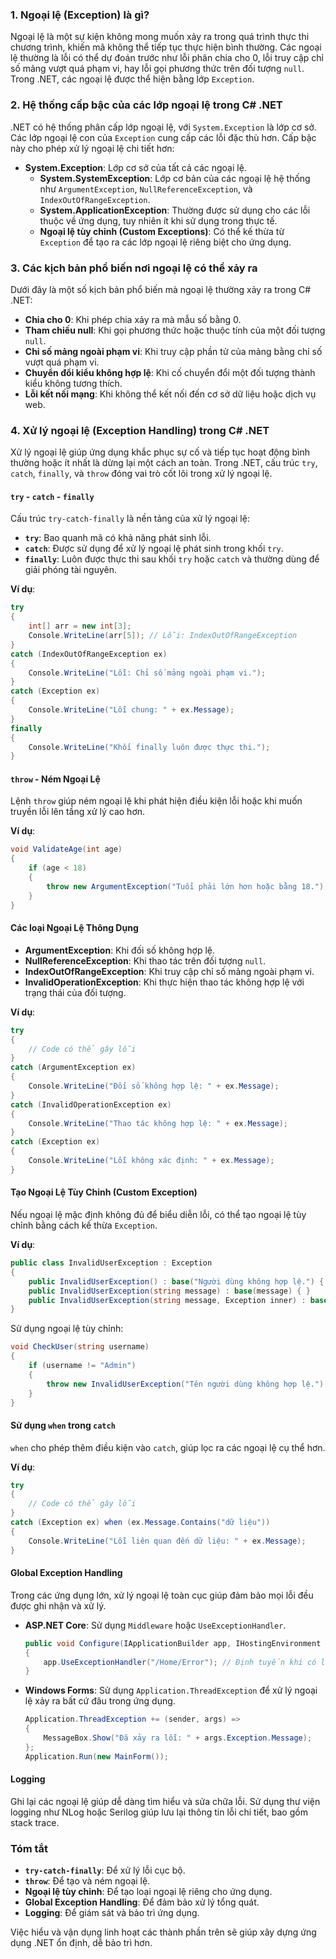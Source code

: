 ### 1. Ngoại lệ (Exception) là gì?

Ngoại lệ là một sự kiện không mong muốn xảy ra trong quá trình thực thi chương trình, khiến mã không thể tiếp tục thực hiện bình thường. Các ngoại lệ thường là lỗi có thể dự đoán trước như lỗi phân chia cho 0, lỗi truy cập chỉ số mảng vượt quá phạm vi, hay lỗi gọi phương thức trên đối tượng `null`. Trong .NET, các ngoại lệ được thể hiện bằng lớp `Exception`.

### 2. Hệ thống cấp bậc của các lớp ngoại lệ trong C# .NET

.NET có hệ thống phân cấp lớp ngoại lệ, với `System.Exception` là lớp cơ sở. Các lớp ngoại lệ con của `Exception` cung cấp các lỗi đặc thù hơn. Cấp bậc này cho phép xử lý ngoại lệ chi tiết hơn:

- **System.Exception**: Lớp cơ sở của tất cả các ngoại lệ.
  - **System.SystemException**: Lớp cơ bản của các ngoại lệ hệ thống như `ArgumentException`, `NullReferenceException`, và `IndexOutOfRangeException`.
  - **System.ApplicationException**: Thường được sử dụng cho các lỗi thuộc về ứng dụng, tuy nhiên ít khi sử dụng trong thực tế.
  - **Ngoại lệ tùy chỉnh (Custom Exceptions)**: Có thể kế thừa từ `Exception` để tạo ra các lớp ngoại lệ riêng biệt cho ứng dụng.

### 3. Các kịch bản phổ biến nơi ngoại lệ có thể xảy ra

Dưới đây là một số kịch bản phổ biến mà ngoại lệ thường xảy ra trong C# .NET:

- **Chia cho 0**: Khi phép chia xảy ra mà mẫu số bằng 0.
- **Tham chiếu null**: Khi gọi phương thức hoặc thuộc tính của một đối tượng `null`.
- **Chỉ số mảng ngoài phạm vi**: Khi truy cập phần tử của mảng bằng chỉ số vượt quá phạm vi.
- **Chuyển đổi kiểu không hợp lệ**: Khi cố chuyển đổi một đối tượng thành kiểu không tương thích.
- **Lỗi kết nối mạng**: Khi không thể kết nối đến cơ sở dữ liệu hoặc dịch vụ web.

### 4. Xử lý ngoại lệ (Exception Handling) trong C# .NET

Xử lý ngoại lệ giúp ứng dụng khắc phục sự cố và tiếp tục hoạt động bình thường hoặc ít nhất là dừng lại một cách an toàn. Trong .NET, cấu trúc `try`, `catch`, `finally`, và `throw` đóng vai trò cốt lõi trong xử lý ngoại lệ.

#### `try` - `catch` - `finally`

Cấu trúc `try-catch-finally` là nền tảng của xử lý ngoại lệ:

- **`try`**: Bao quanh mã có khả năng phát sinh lỗi.
- **`catch`**: Được sử dụng để xử lý ngoại lệ phát sinh trong khối `try`.
- **`finally`**: Luôn được thực thi sau khối `try` hoặc `catch` và thường dùng để giải phóng tài nguyên.

**Ví dụ**:

```csharp
try
{
    int[] arr = new int[3];
    Console.WriteLine(arr[5]); // Lỗi: IndexOutOfRangeException
}
catch (IndexOutOfRangeException ex)
{
    Console.WriteLine("Lỗi: Chỉ số mảng ngoài phạm vi.");
}
catch (Exception ex)
{
    Console.WriteLine("Lỗi chung: " + ex.Message);
}
finally
{
    Console.WriteLine("Khối finally luôn được thực thi.");
}
```

#### `throw` - Ném Ngoại Lệ

Lệnh `throw` giúp ném ngoại lệ khi phát hiện điều kiện lỗi hoặc khi muốn truyền lỗi lên tầng xử lý cao hơn.

**Ví dụ**:

```csharp
void ValidateAge(int age)
{
    if (age < 18)
    {
        throw new ArgumentException("Tuổi phải lớn hơn hoặc bằng 18.");
    }
}
```

#### Các loại Ngoại Lệ Thông Dụng

- **ArgumentException**: Khi đối số không hợp lệ.
- **NullReferenceException**: Khi thao tác trên đối tượng `null`.
- **IndexOutOfRangeException**: Khi truy cập chỉ số mảng ngoài phạm vi.
- **InvalidOperationException**: Khi thực hiện thao tác không hợp lệ với trạng thái của đối tượng.

**Ví dụ**:

```csharp
try
{
    // Code có thể gây lỗi
}
catch (ArgumentException ex)
{
    Console.WriteLine("Đối số không hợp lệ: " + ex.Message);
}
catch (InvalidOperationException ex)
{
    Console.WriteLine("Thao tác không hợp lệ: " + ex.Message);
}
catch (Exception ex)
{
    Console.WriteLine("Lỗi không xác định: " + ex.Message);
}
```

#### Tạo Ngoại Lệ Tùy Chỉnh (Custom Exception)

Nếu ngoại lệ mặc định không đủ để biểu diễn lỗi, có thể tạo ngoại lệ tùy chỉnh bằng cách kế thừa `Exception`.

**Ví dụ**:

```csharp
public class InvalidUserException : Exception
{
    public InvalidUserException() : base("Người dùng không hợp lệ.") { }
    public InvalidUserException(string message) : base(message) { }
    public InvalidUserException(string message, Exception inner) : base(message, inner) { }
}
```

Sử dụng ngoại lệ tùy chỉnh:

```csharp
void CheckUser(string username)
{
    if (username != "Admin")
    {
        throw new InvalidUserException("Tên người dùng không hợp lệ.");
    }
}
```

#### Sử dụng `when` trong `catch`

`when` cho phép thêm điều kiện vào `catch`, giúp lọc ra các ngoại lệ cụ thể hơn.

**Ví dụ**:

```csharp
try
{
    // Code có thể gây lỗi
}
catch (Exception ex) when (ex.Message.Contains("dữ liệu"))
{
    Console.WriteLine("Lỗi liên quan đến dữ liệu: " + ex.Message);
}
```

#### Global Exception Handling

Trong các ứng dụng lớn, xử lý ngoại lệ toàn cục giúp đảm bảo mọi lỗi đều được ghi nhận và xử lý.

- **ASP.NET Core**: Sử dụng `Middleware` hoặc `UseExceptionHandler`.

  ```csharp
  public void Configure(IApplicationBuilder app, IHostingEnvironment env)
  {
      app.UseExceptionHandler("/Home/Error"); // Định tuyến khi có lỗi
  }
  ```

- **Windows Forms**: Sử dụng `Application.ThreadException` để xử lý ngoại lệ xảy ra bất cứ đâu trong ứng dụng.

  ```csharp
  Application.ThreadException += (sender, args) =>
  {
      MessageBox.Show("Đã xảy ra lỗi: " + args.Exception.Message);
  };
  Application.Run(new MainForm());
  ```

#### Logging

Ghi lại các ngoại lệ giúp dễ dàng tìm hiểu và sửa chữa lỗi. Sử dụng thư viện logging như NLog hoặc Serilog giúp lưu lại thông tin lỗi chi tiết, bao gồm stack trace.

### Tóm tắt

- **`try-catch-finally`**: Để xử lý lỗi cục bộ.
- **`throw`**: Để tạo và ném ngoại lệ.
- **Ngoại lệ tùy chỉnh**: Để tạo loại ngoại lệ riêng cho ứng dụng.
- **Global Exception Handling**: Để đảm bảo xử lý tổng quát.
- **Logging**: Để giám sát và bảo trì ứng dụng.

Việc hiểu và vận dụng linh hoạt các thành phần trên sẽ giúp xây dựng ứng dụng .NET ổn định, dễ bảo trì hơn.
